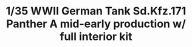 ---
title: "1/35 WWII German Tank  Sd.Kfz.171 Panther A mid-early production w/ full interior kit"
price: "TBA" 
desc: "Maketa"
img_path: "/assets/img/TAKO2098.jpg"
brand: "N/A"
available: false
special_offer: false
new: false
soon: false
cat: "010000"
subcat: "013100"
subsubcat: "N/A"
sifra: "TAKO2098"
---